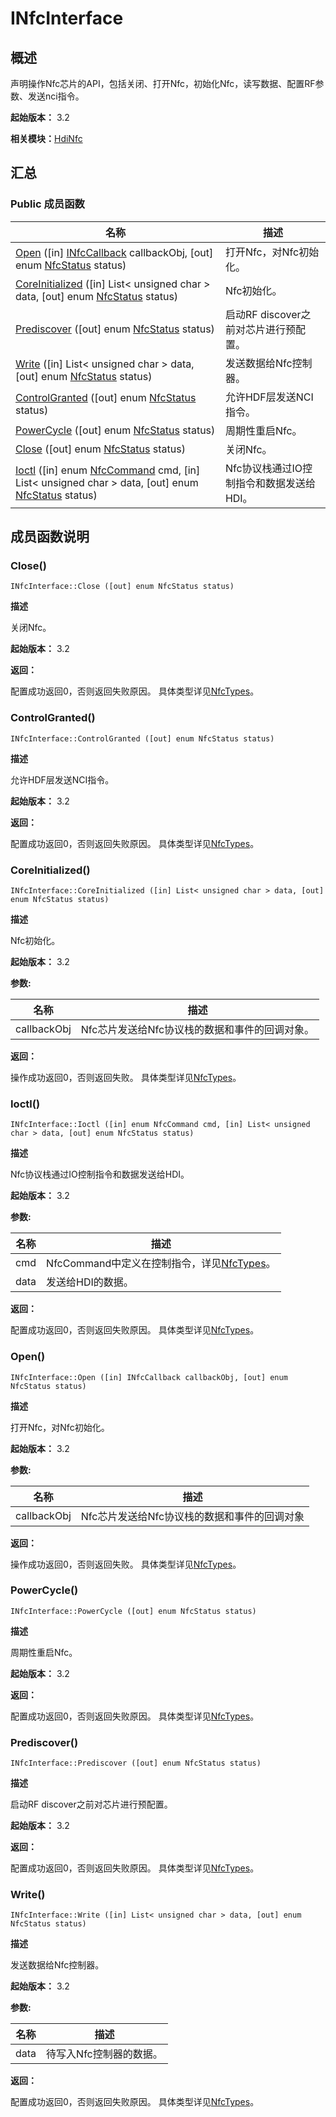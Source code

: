 # INfcInterface


## 概述

声明操作Nfc芯片的API，包括关闭、打开Nfc，初始化Nfc，读写数据、配置RF参数、发送nci指令。

**起始版本：** 3.2

**相关模块：**[HdiNfc](_hdi_nfc_v10.md)


## 汇总


### Public 成员函数

| 名称 | 描述 | 
| -------- | -------- |
| [Open](#open) ([in] [INfcCallback](interface_i_nfc_callback_v10.md) callbackObj, [out] enum [NfcStatus](_hdi_nfc_v10.md#nfcstatus) status) | 打开Nfc，对Nfc初始化。 | 
| [CoreInitialized](#coreinitialized) ([in] List&lt; unsigned char &gt; data, [out] enum [NfcStatus](_hdi_nfc_v10.md#nfcstatus) status) | Nfc初始化。 | 
| [Prediscover](#prediscover) ([out] enum [NfcStatus](_hdi_nfc_v10.md#nfcstatus) status) | 启动RF discover之前对芯片进行预配置。 | 
| [Write](#write) ([in] List&lt; unsigned char &gt; data, [out] enum [NfcStatus](_hdi_nfc_v10.md#nfcstatus) status) | 发送数据给Nfc控制器。 | 
| [ControlGranted](#controlgranted) ([out] enum [NfcStatus](_hdi_nfc_v10.md#nfcstatus) status) | 允许HDF层发送NCI指令。 | 
| [PowerCycle](#powercycle) ([out] enum [NfcStatus](_hdi_nfc_v10.md#nfcstatus) status) | 周期性重启Nfc。 | 
| [Close](#close) ([out] enum [NfcStatus](_hdi_nfc_v10.md#nfcstatus) status) | 关闭Nfc。 | 
| [Ioctl](#ioctl) ([in] enum [NfcCommand](_hdi_nfc_v10.md#nfccommand) cmd, [in] List&lt; unsigned char &gt; data, [out] enum [NfcStatus](_hdi_nfc_v10.md#nfcstatus) status) | Nfc协议栈通过IO控制指令和数据发送给HDI。 | 


## 成员函数说明


### Close()

```
INfcInterface::Close ([out] enum NfcStatus status)
```

**描述**


关闭Nfc。

**起始版本：** 3.2

**返回：**

配置成功返回0，否则返回失败原因。 具体类型详见[NfcTypes](_nfc_types_8idl_v10.md)。


### ControlGranted()

```
INfcInterface::ControlGranted ([out] enum NfcStatus status)
```

**描述**


允许HDF层发送NCI指令。

**起始版本：** 3.2

**返回：**

配置成功返回0，否则返回失败原因。 具体类型详见[NfcTypes](_nfc_types_8idl_v10.md)。


### CoreInitialized()

```
INfcInterface::CoreInitialized ([in] List< unsigned char > data, [out] enum NfcStatus status)
```

**描述**


Nfc初始化。

**起始版本：** 3.2

**参数:**

| 名称 | 描述 | 
| -------- | -------- |
| callbackObj | Nfc芯片发送给Nfc协议栈的数据和事件的回调对象。 | 

**返回：**

操作成功返回0，否则返回失败。 具体类型详见[NfcTypes](_nfc_types_8idl_v10.md)。


### Ioctl()

```
INfcInterface::Ioctl ([in] enum NfcCommand cmd, [in] List< unsigned char > data, [out] enum NfcStatus status)
```

**描述**


Nfc协议栈通过IO控制指令和数据发送给HDI。

**起始版本：** 3.2

**参数:**

| 名称 | 描述 | 
| -------- | -------- |
| cmd | NfcCommand中定义在控制指令，详见[NfcTypes](_nfc_types_8idl_v10.md)。 | 
| data | 发送给HDI的数据。 | 

**返回：**

配置成功返回0，否则返回失败原因。 具体类型详见[NfcTypes](_nfc_types_8idl_v10.md)。


### Open()

```
INfcInterface::Open ([in] INfcCallback callbackObj, [out] enum NfcStatus status)
```

**描述**


打开Nfc，对Nfc初始化。

**起始版本：** 3.2

**参数:**

| 名称 | 描述 | 
| -------- | -------- |
| callbackObj | Nfc芯片发送给Nfc协议栈的数据和事件的回调对象 | 

**返回：**

操作成功返回0，否则返回失败。 具体类型详见[NfcTypes](_nfc_types_8idl_v10.md)。


### PowerCycle()

```
INfcInterface::PowerCycle ([out] enum NfcStatus status)
```

**描述**


周期性重启Nfc。

**起始版本：** 3.2

**返回：**

配置成功返回0，否则返回失败原因。 具体类型详见[NfcTypes](_nfc_types_8idl_v10.md)。


### Prediscover()

```
INfcInterface::Prediscover ([out] enum NfcStatus status)
```

**描述**


启动RF discover之前对芯片进行预配置。

**起始版本：** 3.2

**返回：**

配置成功返回0，否则返回失败原因。 具体类型详见[NfcTypes](_nfc_types_8idl_v10.md)。


### Write()

```
INfcInterface::Write ([in] List< unsigned char > data, [out] enum NfcStatus status)
```

**描述**


发送数据给Nfc控制器。

**起始版本：** 3.2

**参数:**

| 名称 | 描述 | 
| -------- | -------- |
| data | 待写入Nfc控制器的数据。 | 

**返回：**

配置成功返回0，否则返回失败原因。 具体类型详见[NfcTypes](_nfc_types_8idl_v10.md)。
